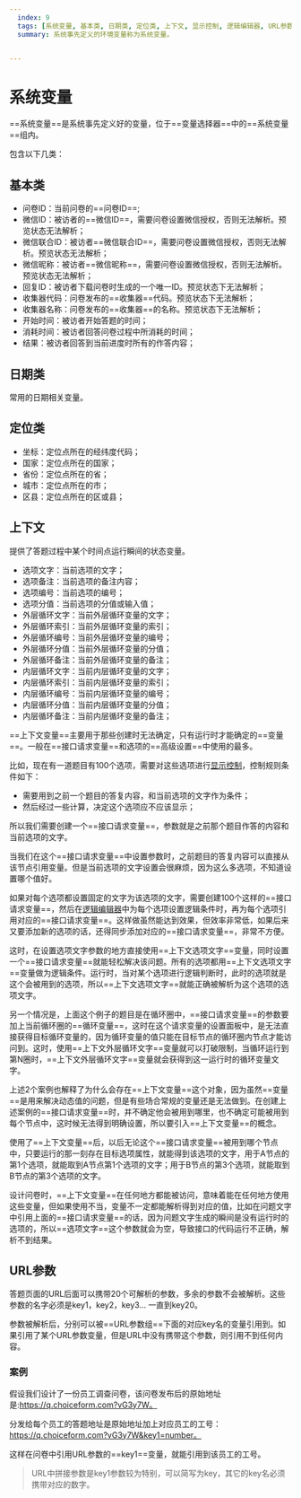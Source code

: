 ```yaml
---
  index: 9
  tags: [系统变量, 基本类, 日期类, 定位类, 上下文, 显示控制, 逻辑编辑器, URL参数, 案例, 变量]
  summary: 系统事先定义的环境变量称为系统变量。


---
```







# 系统变量

==系统变量==是系统事先定义好的变量，位于==变量选择器==中的==系统变量==组内。

包含以下几类：

## 基本类

+ 问卷ID：当前问卷的==问卷ID==;
+ 微信ID：被访者的==微信ID==，需要问卷设置微信授权，否则无法解析。预览状态无法解析；
+ 微信联合ID：被访者==微信联合ID==，需要问卷设置微信授权，否则无法解析。预览状态无法解析；
+ 微信昵称：被访者==微信昵称==，需要问卷设置微信授权，否则无法解析。预览状态无法解析；
+ 回复ID：被访者下载问卷时生成的一个唯一ID。预览状态下无法解析；
+ 收集器代码：问卷发布的==收集器==代码。预览状态下无法解析；
+ 收集器名称：问卷发布的==收集器==的名称。预览状态下无法解析；
+ 开始时间：被访者开始答题的时间；
+ 消耗时间：被访者回答问卷过程中所消耗的时间；
+ 结果：被访者回答到当前进度时所有的作答内容；

## 日期类

常用的日期相关变量。

## 定位类

+ 坐标：定位点所在的经纬度代码；
+ 国家：定位点所在的国家；
+ 省份：定位点所在的省；
+ 城市：定位点所在的市；
+ 区县：定位点所在的区或县；

## 上下文

提供了答题过程中某个时间点运行瞬间的状态变量。

+ 选项文字：当前选项的文字；
+ 选项备注：当前选项的备注内容；
+ 选项编号：当前选项的编号；
+ 选项分值：当前选项的分值或输入值；
+ 外层循环文字：当前外层循环变量的文字；
+ 外层循环索引：当前外层循环变量的索引；
+ 外层循环编号：当前外层循环变量的编号；
+ 外层循环分值：当前外层循环变量的分值；
+ 外层循环备注：当前外层循环变量的备注；
+ 内层循环文字：当前内层循环变量的文字；
+ 内层循环索引：当前内层循环变量的索引；
+ 内层循环编号：当前内层循环变量的编号；
+ 内层循环分值：当前内层循环变量的分值；
+ 内层循环备注：当前内层循环变量的备注；

==上下文变量==主要用于那些创建时无法确定，只有运行时才能确定的==变量==。一般在==接口请求变量==和选项的==高级设置==中使用的最多。

比如，现在有一道题目有100个选项，需要对这些选项进行[显示控制](../11nodeSettings/04optionAdvancedSetting/02displayCondition.md)，控制规则条件如下：
+ 需要用到之前一个题目的答复内容，和当前选项的文字作为条件；
+ 然后经过一些计算，决定这个选项应不应该显示；

所以我们需要创建一个==接口请求变量==，参数就是之前那个题目作答的内容和当前选项的文字。

当我们在这个==接口请求变量==中设置参数时，之前题目的答复内容可以直接从该节点引用变量。但是当前选项的文字设置会很麻烦，因为这么多选项，不知道设置哪个值好。

如果对每个选项都设置固定的文字为该选项的文字，需要创建100个这样的==接口请求变量==，然后在[逻辑编辑器](../17advancedFunction/advancedLogicSetting/01logicSetting.md)中为每个选项设置逻辑条件时，再为每个选项引用对应的==接口请求变量==。这样做虽然能达到效果，但效率非常低，如果后来又要添加新的选项的话，还得同步添加对应的==接口请求变量==，非常不方便。

这时，在设置选项文字参数的地方直接使用==上下文选项文字==变量，同时设置一个==接口请求变量==就能轻松解决该问题。所有的选项都用==上下文选项文字==变量做为逻辑条件。运行时，当对某个选项进行逻辑判断时，此时的选项就是这个会被用到的选项，所以==上下文选项文字==就能正确被解析为这个选项的选项文字。

另一个情况是，上面这个例子的题目是在循环圈中，==接口请求变量==的参数要加上当前循环圈的==循环变量==，这时在这个请求变量的设置面板中，是无法直接获得目标循环变量的，因为循环变量的值只能在目标节点的循环圈内节点才能访问到。这时，使用==上下文外层循环文字==变量就可以打破限制，当循环运行到第N圈时，==上下文外层循环文字==变量就会获得到这一运行时的循环变量文字。

上述2个案例也解释了为什么会存在==上下文变量==这个对象，因为虽然==变量==是用来解决动态值的问题，但是有些场合常规的变量还是无法做到。在创建上述案例的==接口请求变量==时，并不确定他会被用到哪里，也不确定可能被用到每个节点中，这时候无法得到明确设置，所以要引入==上下文变量==的概念。

使用了==上下文变量==后，以后无论这个==接口请求变量==被用到哪个节点中，只要运行的那一刻存在目标选项属性，就能得到该选项的文字，用于A节点的第1个选项，就能取到A节点第1个选项的文字；用于B节点的第3个选项，就能取到B节点的第3个选项的文字。

设计问卷时，==上下文变量==在任何地方都能被访问，意味着能在任何地方使用这些变量，但如果使用不当，变量不一定都能解析得到对应的值，比如在问题文字中引用上面的==接口请求变量==的话，因为问题文字生成的瞬间是没有运行时的选项的，所以==选项文字==这个参数就会为空，导致接口的代码运行不正确，解析不到结果。

## URL参数

答题页面的URL后面可以携带20个可解析的参数，多余的参数不会被解析。这些参数的名字必须是key1，key2，key3... 一直到key20。

参数被解析后，分别可以被==URL参数组==下面的对应key名的变量引用到。如果引用了某个URL参数变量，但是URL中没有携带这个参数，则引用不到任何内容。

### 案例

假设我们设计了一份员工调查问卷，该问卷发布后的原始地址是:https://q.choiceform.com?vG3y7W。

分发给每个员工的答题地址是原始地址加上对应员工的工号：https://q.choiceform.com?vG3y7W&key1=number。

这样在问卷中引用URL参数的==key1==变量，就能引用到该员工的工号。

> URL中拼接参数是key1参数较为特别，可以简写为key，其它的key名必须携带对应的数字。